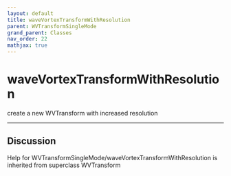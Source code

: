 ```yaml
---
layout: default
title: waveVortexTransformWithResolution
parent: WVTransformSingleMode
grand_parent: Classes
nav_order: 22
mathjax: true
---
```


#  waveVortexTransformWithResolution

create a new WVTransform with increased resolution


---

## Discussion

  
Help for WVTransformSingleMode/waveVortexTransformWithResolution is inherited from superclass WVTransform
